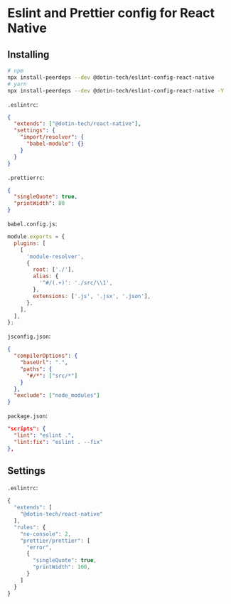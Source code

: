 # Eslint and Prettier config for React Native

## Installing

```bash
# npm
npx install-peerdeps --dev @dotin-tech/eslint-config-react-native
# yarn
npx install-peerdeps --dev @dotin-tech/eslint-config-react-native -Y
```

`.eslintrc`:

```json
{
  "extends": ["@dotin-tech/react-native"],
  "settings": {
    "import/resolver": {
      "babel-module": {}
    }
  }
}
```

`.prettierrc`:

```json
{
  "singleQuote": true,
  "printWidth": 80
}
```

`babel.config.js`:

```js
module.exports = {
  plugins: [
    [
      'module-resolver',
      {
        root: ['./'],
        alias: {
          '^#/(.+)': './src/\\1',
        },
        extensions: ['.js', '.jsx', '.json'],
      },
    ],
  ],
};
```

`jsconfig.json`:

```json
{
  "compilerOptions": {
    "baseUrl": ".",
    "paths": {
      "#/*": ["src/*"]
    }
  },
  "exclude": ["node_modules"]
}
```

`package.json`:

```json
"scripts": {
  "lint": "eslint .",
  "lint:fix": "eslint . --fix"
},
```

## Settings

`.eslintrc`:

```js
{
  "extends": [
    "@dotin-tech/react-native"
  ],
  "rules": {
    "no-console": 2,
    "prettier/prettier": [
      "error",
      {
        "singleQuote": true,
        "printWidth": 100,
      }
    ]
  }
}
```
